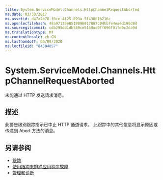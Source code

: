 ```yaml
---
title: System.ServiceModel.Channels.HttpChannelRequestAborted
ms.date: 03/30/2017
ms.assetid: d47a2e78-f0ce-4125-893a-5f438016216c
ms.openlocfilehash: 48a97139e8518096917887c04bb7e4eaed196d8d
ms.sourcegitcommit: cdb295dd1db589ce5169ac9ff096f01fd0c2da9d
ms.translationtype: MT
ms.contentlocale: zh-CN
ms.lasthandoff: 06/09/2020
ms.locfileid: "84594057"
---
```

# <a name="systemservicemodelchannelshttpchannelrequestaborted"></a>System.ServiceModel.Channels.HttpChannelRequestAborted
未能通过 HTTP 发送请求消息。  
  
## <a name="description"></a>描述  
 此警告级别跟踪指示已中止 HTTP 通道请求。 此跟踪中的其他信息将显示原因或传递到 Abort 方法的消息。  
  
## <a name="see-also"></a>另请参阅

- [跟踪](index.md)
- [使用跟踪来排除应用程序故障](using-tracing-to-troubleshoot-your-application.md)
- [管理和诊断](../index.md)
